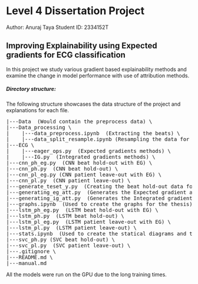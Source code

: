 # Level 4 Dissertation Project

Author: Anuraj Taya
Student ID: 2334152T

## Improving Explainability using Expected gradients for ECG classification

In this project we study various gradient based explainability methods and examine the change in model performance with use of attribution methods. 

##### Directory structure:

The following structure showcases the data structure of the project and explanations for each file.

<pre>
|---Data  (Would contain the preprocess data) \
|---Data_processing \
|    |---data_preprocess.ipynb  (Extracting the beats) \
|    |---data_split_resample.ipynb (Resampling the data for patient leave-out method) \
|---ECG \
|    |---eager_ops.py  (Expected gradients methods) \
|    |---IG.py  (Integrated gradients methods) \
|---cnn_ph_eg.py  (CNN beat hold-out with EG) \
|---cnn_ph.py  (CNN beat hold-out) \
|---cnn_pl_eg.py (CNN patient leave-out with EG) \
|---cnn_pl.py  (CNN patient leave-out) \
|---generate_teset_y.py  (Creating the beat hold-out data for graph generations) \
|---generating_eg_att.py  (Generates the Expected gradient attributions for every model) \
|---generating_ig_att.py  (Generates the Integrated gradient attributions for every model) \
|---graphs.ipynb  (Used to create the graphs for the thesis) \
|---lstm_ph_eg.py  (LSTM beat hold-out with EG) \
|---lstm_ph.py  (LSTM beat hold-out) \
|---lstm_pl_eg.py  (LSTM patient leave-out with EG) \
|---lstm_pl.py  (LSTM patient leave-out) \
|---stats.ipynb  (Used to create the statical diagrams and tables) \
|---svc_ph.py (SVC beat hold-out) \
|---svc_pl.py  (SVC patient leave-out) \
|---.gitignore \
|---README.md \
|---manual.md 
</pre>
All the models were run on the GPU due to the long training times.